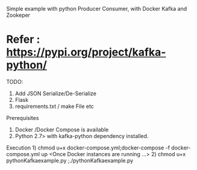 Simple example with python Producer Consumer, with Docker Kafka and Zookeper

# Refer : https://pypi.org/project/kafka-python/


TODO:
   1) Add JSON Serialize/De-Serialize
   2) Flask 
   3) requirements.txt / make File etc 
   
   
 Prerequisites  
   1) Docker /Docker Compose is available
   2) Python 2.7> with kafka-python dependency installed.
   
 

 Execution
 	1) chmod u+x docker-compose.yml;docker-compose -f docker-compose.yml up   <Once Docker instances are running ...>
 	2) chmod u+x pythonKafkaexample.py ;./pythonKafkaexample.py

